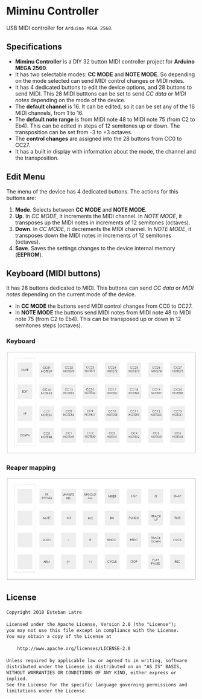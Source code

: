 # Miminu Controller

USB MIDI controller for `Arduino MEGA 2560`.

## Specifications

- **Miminu Controller** is a DIY 32 button MIDI controller project for **Arduino MEGA 2560**.
- It has two selectable modes: **CC MODE** and **NOTE MODE**. So depending on the mode selected can send MIDI control changes or MIDI notes.
- It has 4 dedicated buttons to edit the device options, and 28 buttons to send MIDI. This 28 MIDI butttons can be set to send *CC data* or *MIDI notes* depending on the mode of the device.
- The **default channel** is 16. It can be edited, so it can be set any of the 16 MIDI channels, from 1 to 16.
- The **default note range** is from MIDI note 48 to MIDI note 75 (from C2 to Eb4). This can be edited in steps of 12 semitones up or down. The transposition can be set from -3 to +3 octaves.
- The **control changes** are assigned into the 28 buttons from CC0 to CC27.
- It has a built in display with information about the mode, the channel and the transposition.

## Edit Menu

The menu of the device has 4 dedicated buttons. The actions for this buttons are:

1. **Mode**. Selects between **CC MODE** and **NOTE MODE**.
2. **Up**. In *CC MODE*, it increments the MIDI channel. In *NOTE MODE*, it transposes up the MIDI notes in increments of 12 semitones (octaves).
3. **Down**. In *CC MODE*, it decrements the MIDI channel. In *NOTE MODE*, it transposes down the MIDI notes in increments of 12 semitones (octaves).
4. **Save**. Saves the settings changes to the device internal memory (**EEPROM**).

## Keyboard (MIDI buttons)

It has 28 buttons dedicated to MIDI. This buttons can send *CC data* or *MIDI notes* depending on the current mode of the device.

- In **CC MODE** the buttons send MIDI control changes from CC0 to CC27.
- In **NOTE MODE** the buttons send MIDI notes from MIDI note 48 to MIDI note 75 (from C2 to Eb4). This can be transposed up or down in 12 semitones steps (octaves).

### Keyboard
![Screenshot](art/miminu_controller.png)

### Reaper mapping
![Screenshot](art/miminu_controller_reaper_mapping.png)

## License
    Copyright 2018 Esteban Latre

    Licensed under the Apache License, Version 2.0 (the "License");
    you may not use this file except in compliance with the License.
    You may obtain a copy of the License at

        http://www.apache.org/licenses/LICENSE-2.0

    Unless required by applicable law or agreed to in writing, software
    distributed under the License is distributed on an "AS IS" BASIS,
    WITHOUT WARRANTIES OR CONDITIONS OF ANY KIND, either express or implied.
    See the License for the specific language governing permissions and
    limitations under the License.
